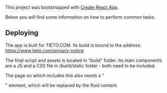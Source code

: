 This project was bootstrapped with [Create React App](https://github.com/facebookincubator/create-react-app).

Below you will find some information on how to perform common tasks.<br>

## Deploying

The app is built for TIETO.COM. Its build is bound to the address: https://www.tieto.com/privacy-notice

The final script and assets is located in "build" folder. Its main components are a JS and a CSS file in /build/static folder - both need to be included.

The page on which includes this also needs a "<div id="root"></div>" element, which will be replaced by the fluid content.